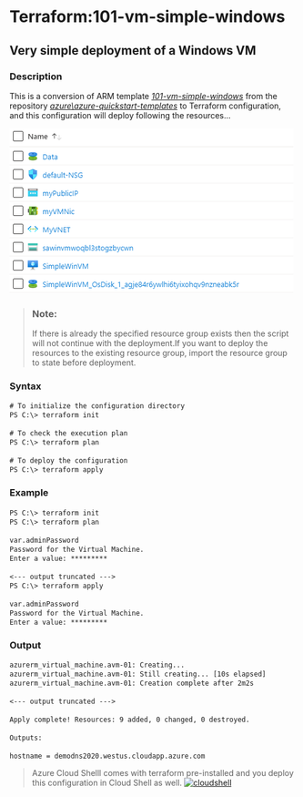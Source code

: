 # Terraform:101-vm-simple-windows

## Very simple deployment of a Windows VM
### Description 
This is a conversion of ARM template *[101-vm-simple-windows](https://github.com/Azure/azure-quickstart-templates/tree/master/101-vm-simple-windows)* from the repository *[azure\azure-quickstart-templates](https://github.com/Azure/azure-quickstart-templates)*  to Terraform configuration, and this configuration will deploy following the resources…
 
![result](https://github.com/AnushaAD/Terraform/blob/master/101-vm-simple-windows/result.PNG)

> ### Note:
> If there is already the specified resource group exists then the script will not continue with the deployment.If you want to deploy the resources to the existing resource group, import the resource 
group to state before deployment.

### Syntax
```
# To initialize the configuration directory
PS C:\> terraform init 

# To check the execution plan
PS C:\> terraform plan

# To deploy the configuration
PS C:\> terraform apply
```  

### Example
```
PS C:\> terraform init 
PS C:\> terraform plan

var.adminPassword
Password for the Virtual Machine.
Enter a value: *********

<--- output truncated --->
PS C:\> terraform apply 

var.adminPassword
Password for the Virtual Machine.
Enter a value: *********
````

### Output

```
azurerm_virtual_machine.avm-01: Creating...
azurerm_virtual_machine.avm-01: Still creating... [10s elapsed]
azurerm_virtual_machine.avm-01: Creation complete after 2m2s 

<--- output truncated --->

Apply complete! Resources: 9 added, 0 changed, 0 destroyed.

Outputs:

hostname = demodns2020.westus.cloudapp.azure.com
```

>Azure Cloud Shelll comes with terraform pre-installed and you deploy this configuration in Cloud Shell as well.
>[![cloudshell](cloudshell.png)](https://shell.azure.com)

